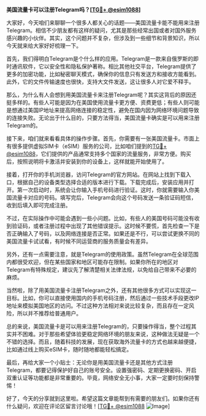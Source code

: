 **美国流量卡可以注册Telegram吗？[[TG💪+ @esim1088](https://t.me/s/esim1088)]**

大家好，今天咱们来聊聊一个很多人都关心的话题——美国流量卡能不能用来注册Telegram。相信不少朋友都有这样的疑问，尤其是那些经常出国或者对国外服务感兴趣的小伙伴。其实，这个问题并不复杂，但涉及到一些细节和背景知识，所以今天就来给大家好好梳理一下。

首先，我们得明白Telegram是个什么样的应用。Telegram是一款来自俄罗斯的即时通讯软件，它以安全性和隐私保护著称。相比其他社交平台，Telegram提供了更多的加密功能，比如秘密聊天模式，确保你的信息只有发送方和接收方能看到。此外，它的文件传输速度也很快，支持大文件发送，这让很多人对它爱不释手。

那么，为什么有人会想到用美国流量卡来注册Telegram呢？其实这背后的原因还挺多样的。有些人可能是因为在美国使用流量卡更方便、资费更低；有些人则可能是想通过美国IP地址来提高网络连接的稳定性，避免在国内因为网络环境问题导致的连接失败。无论出于什么目的，只要方法得当，美国流量卡确实是可以用来注册Telegram的。

接下来，咱们就来看看具体的操作步骤。首先，你需要有一张美国流量卡。市面上有很多提供虚拟SIM卡（eSIM）服务的公司，比如咱们提到的[TG💪+ @esim1088](https://t.me/s/esim1088)，它们提供的产品通常支持多个国家的流量服务，非常方便。购买后，按照说明将卡激活并安装到你的设备上，这样就能开始使用了。

接着，打开你的手机浏览器，访问Telegram的官方网站。在网站上找到下载入口，根据自己的设备类型选择合适的版本进行下载。下载完成后，安装应用并打开。第一次启动时，系统会让你输入手机号码进行验证。这时，你就需要输入你美国流量卡对应的号码。填写完后，Telegram会向这个号码发送一条验证码短信，收到后填入即可完成注册。

不过，在实际操作中可能会遇到一些小问题。比如，有些人的美国号码可能没有收到验证码，或者注册过程中出现了其他错误提示。这时候不要慌，首先检查一下是否正确输入了号码，以及网络连接是否正常。如果还是不行，可以尝试更换不同的美国流量卡试试看，有时候不同运营商的服务质量会有差异。

另外，还有一点需要注意，就是Telegram的使用政策。虽然Telegram在全球范围内都很受欢迎，但在某些国家和地区可能存在限制。如果你所在的地区对Telegram有特殊规定，建议先了解清楚相关法律法规，以免给自己带来不必要的麻烦。

当然啦，除了用美国流量卡注册Telegram之外，还有其他很多方式可以实现这一目标。比如，你可以直接使用国内的手机号码注册，然后通过一些技术手段更改IP地址来模拟美国地区的访问。不过这种方法相对来说比较复杂，而且存在一定风险，所以并不推荐给普通用户。

总的来说，美国流量卡是可以用来注册Telegram的，只要操作得当，整个过程其实并不困难。对于那些希望体验更稳定网络环境的朋友来说，这种做法无疑是一个不错的选择。而且，随着科技的发展，现在获取海外流量卡的方式也越来越便捷，比如通过线上购买eSIM卡，随时随地都能轻松搞定。

最后，再给大家一个小贴士：无论你是用美国流量卡还是其他方式注册Telegram，都要记得保护好自己的账号安全。设置强密码、定期更换密码、开启双重认证等功能都是非常重要的。毕竟，网络安全无小事，大家一定要时刻保持警惕！

好了，今天的分享就到这里啦。希望这篇文章能帮到有需要的朋友们。如果你还有什么疑问，欢迎在评论区留言讨论哦！[[TG💪+ @esim1088](https://t.me/s/esim1088) ![Image](https://i.postimg.cc/4NQfJmqS/Snipaste-2025-05-13-00-14-12.png)]